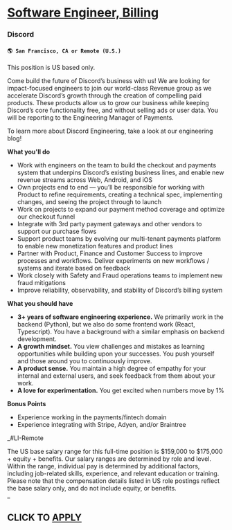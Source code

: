 # [Software Engineer, Billing](https://www.remotewlb.com/apply/software-engineer-billing-127438)  
### Discord  
#### `🌎 San Francisco, CA or Remote (U.S.)`  

This position is US based only.

Come build the future of Discord’s business with us! We are looking for impact-focused engineers to join our world-class Revenue group as we accelerate Discord’s growth through the creation of compelling paid products. These products allow us to grow our business while keeping Discord’s core functionality free, and without selling ads or user data. You will be reporting to the Engineering Manager of Payments.

To learn more about Discord Engineering, take a look at our engineering blog!

**What you'll do**

  * Work with engineers on the team to build the checkout and payments system that underpins Discord’s existing business lines, and enable new revenue streams across Web, Android, and iOS
  * Own projects end to end — you’ll be responsible for working with Product to refine requirements, creating a technical spec, implementing changes, and seeing the project through to launch
  * Work on projects to expand our payment method coverage and optimize our checkout funnel
  * Integrate with 3rd party payment gateways and other vendors to support our purchase flows
  * Support product teams by evolving our multi-tenant payments platform to enable new monetization features and product lines
  * Partner with Product, Finance and Customer Success to improve processes and workflows. Deliver experiments on new workflows / systems and iterate based on feedback
  * Work closely with Safety and Fraud operations teams to implement new fraud mitigations
  * Improve reliability, observability, and stability of Discord’s billing system

**What you should have**

  * **3+ years of software engineering experience.** We primarily work in the backend (Python), but we also do some frontend work (React, Typescript). You have a background with a similar emphasis on backend development.
  * **A growth mindset.** You view challenges and mistakes as learning opportunities while building upon your successes. You push yourself and those around you to continuously improve.
  * **A product sense.** You maintain a high degree of empathy for your internal and external users, and seek feedback from them about your work.
  * **A love for experimentation.** You get excited when numbers move by 1%

**Bonus Points**

  * Experience working in the payments/fintech domain
  * Experience integrating with Stripe, Adyen, and/or Braintree

_#LI-Remote  
  
The US base salary range for this full-time position is $159,000 to $175,000 + equity + benefits. Our salary ranges are determined by role and level. Within the range, individual pay is determined by additional factors, including job-related skills, experience, and relevant education or training. Please note that the compensation details listed in US role postings reflect the base salary only, and do not include equity, or benefits.  
_

  
## CLICK TO [APPLY](https://www.remotewlb.com/apply/software-engineer-billing-127438)

